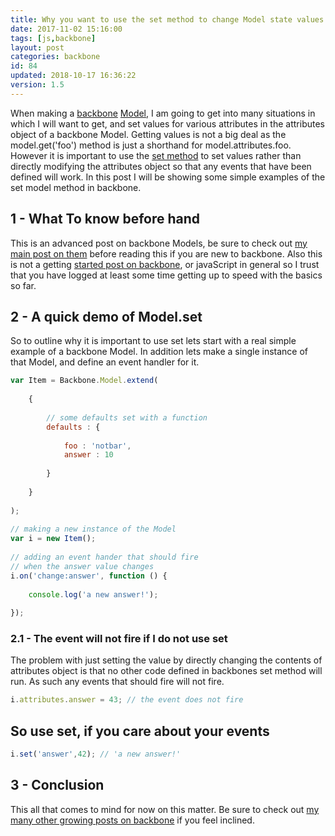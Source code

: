 ```yaml
---
title: Why you want to use the set method to change Model state values in backbone.
date: 2017-11-02 15:16:00
tags: [js,backbone]
layout: post
categories: backbone
id: 84
updated: 2018-10-17 16:36:22
version: 1.5
---
```


When making a [backbone](http://backbonejs.org/) [Model](http://backbonejs.org/#Model), I am going to get into many situations in which I will want to get, and set values for various attributes in the attributes object of a backbone Model. Getting values is not a big deal as the model.get('foo') method is just a shorthand for model.attributes.foo. However it is important to use the [set method](http://backbonejs.org/#Model-set) to set values rather than directly modifying the attributes object so that any events that have been defined will work. In this post I will be showing some simple examples of the set model method in backbone.

<!-- more -->

## 1 - What To know before hand

This is an advanced post on backbone Models, be sure to check out [my main post on them](/2017/11/02/backbone-model/) before reading this if you are new to backbone. Also this is not a getting [started post on backbone](/2017/11/01/backbone-getting-started/), or javaScript in general so I trust that you have logged at least some time getting up to speed with the basics so far.

## 2 - A quick demo of Model.set

So to outline why it is important to use set lets start with a real simple example of a backbone Model. In addition lets make a single instance of that Model, and define an event handler for it.

```js
var Item = Backbone.Model.extend(
 
    {
 
        // some defaults set with a function
        defaults : {
 
            foo : 'notbar',
            answer : 10
 
        }
 
    }
 
);
 
// making a new instance of the Model
var i = new Item();
 
// adding an event hander that should fire
// when the answer value changes
i.on('change:answer', function () {
 
    console.log('a new answer!');
 
});
```

### 2.1 - The event will not fire if I do not use set

The problem with just setting the value by directly changing the contents of attributes object is that no other code defined in backbones set method will run. As such any events that should fire will not fire.

```js
i.attributes.answer = 43; // the event does not fire
```

## So use set, if you care about your events

```js
i.set('answer',42); // 'a new answer!'
```

## 3 - Conclusion

This all that comes to mind for now on this matter. Be sure to check out [my many other growing posts on backbone](/categories/backbone/) if you feel inclined.